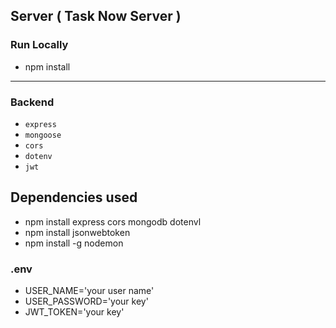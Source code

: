 ## Server ( Task Now Server )

### Run Locally

- npm install

---

### Backend

- `express`
- `mongoose`
- `cors`
- `dotenv`
- `jwt`

## Dependencies used

- npm install express cors mongodb dotenvl
- npm install jsonwebtoken
- npm install -g nodemon

### .env

- USER_NAME='your user name'
- USER_PASSWORD='your key'
- JWT_TOKEN='your key'
